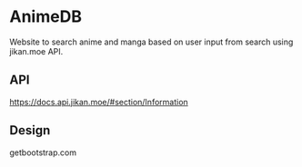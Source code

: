 
# AnimeDB

Website to search anime and manga based on user input from search using jikan.moe API.

## API
https://docs.api.jikan.moe/#section/Information

## Design
getbootstrap.com
